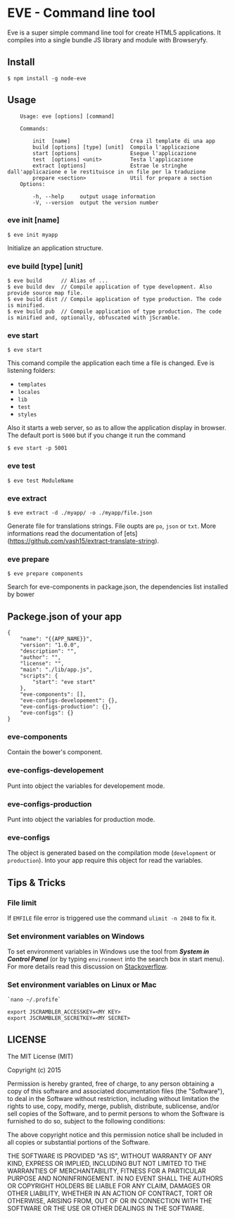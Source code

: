 # EVE - Command line tool

Eve is a super simple command line tool for create HTML5 applications. It compiles into a single bundle JS library and module with Browseryfy.

## Install

```
$ npm install -g node-eve
```

## Usage

```
	Usage: eve [options] [command]

	Commands:

		init  [name]                   Crea il template di una app
		build [options] [type] [unit]  Compila l'applicazione
		start [options]                Esegue l'applicazione
		test  [options] <unit>         Testa l'applicazione
		extract [options]              Estrae le stringhe dall'applicazione e le restituisce in un file per la traduzione
		prepare <section>              Util for prepare a section
	Options:

		-h, --help     output usage information
		-V, --version  output the version number
```


### eve init [name]

```
$ eve init myapp
```

Initialize an application structure.


### eve build [type] [unit]

```
$ eve build      // Alias of ...
$ eve build dev  // Compile application of type development. Also provide source map file.
$ eve build dist // Compile application of type production. The code is minified.
$ eve build pub  // Compile application of type production. The code is minified and, optionally, obfuscated with jScramble.
```

### eve start

```
$ eve start
```

This comand compile the application each time a file is changed. Eve is listening folders:

- `templates`
- `locales`
- `lib`
- `test`
- `styles`

Also it starts a web server, so as to allow the application display in browser. The default port is `5000` but if you change it run the command

```
$ eve start -p 5001
```


### eve test

```
$ eve test ModuleName
```

### eve extract

```
$ eve extract -d ./myapp/ -o ./myapp/file.json
```

Generate file for translations strings. File oupts are `po`, `json` or `txt`. More informations read the documentation of [ets] (https://github.com/vash15/extract-translate-string).


### eve prepare <section>

```
$ eve prepare components
```
Search for eve-components in package.json, the dependencies list installed by bower


## Packege.json of your app

```
{
	"name": "{{APP_NAME}}",
	"version": "1.0.0",
	"description": "",
	"author": "",
	"license": "",
	"main": "./lib/app.js",
	"scripts": {
		"start": "eve start"
	},
	"eve-components": [],
	"eve-configs-developement": {},
	"eve-configs-production": {},
	"eve-configs": {}
}
```

### eve-components

Contain the bower's component.

### eve-configs-developement

Punt into object the variables for developement mode.

### eve-configs-production

Punt into object the variables for production mode.

### eve-configs

The object is generated based on the compilation mode (`development` or `production`). Into your app require this object for read the variables.


## Tips & Tricks

### File limit

If `EMFILE` file error is triggered use the command `ulimit -n 2048` to fix it.

### Set environment variables on Windows

To set environment variables in Windows use the tool from ***System in Control Panel*** (or by typing `environment` into the search box in start menu). For more details read this discussion on [Stackoverflow](http://stackoverflow.com/a/9250168).

### Set environment variables on Linux or Mac


```
`nano ~/.profife`

export JSCRAMBLER_ACCESSKEY=<MY KEY>
export JSCRAMBLER_SECRETKEY=<MY SECRET>
```



## LICENSE

The MIT License (MIT)
 
Copyright (c) 2015
 
Permission is hereby granted, free of charge, to any person obtaining a copy
of this software and associated documentation files (the "Software"), to deal
in the Software without restriction, including without limitation the rights
to use, copy, modify, merge, publish, distribute, sublicense, and/or sell
copies of the Software, and to permit persons to whom the Software is
furnished to do so, subject to the following conditions:
 
The above copyright notice and this permission notice shall be included in
all copies or substantial portions of the Software.
 
THE SOFTWARE IS PROVIDED "AS IS", WITHOUT WARRANTY OF ANY KIND, EXPRESS OR
IMPLIED, INCLUDING BUT NOT LIMITED TO THE WARRANTIES OF MERCHANTABILITY,
FITNESS FOR A PARTICULAR PURPOSE AND NONINFRINGEMENT. IN NO EVENT SHALL THE
AUTHORS OR COPYRIGHT HOLDERS BE LIABLE FOR ANY CLAIM, DAMAGES OR OTHER
LIABILITY, WHETHER IN AN ACTION OF CONTRACT, TORT OR OTHERWISE, ARISING FROM,
OUT OF OR IN CONNECTION WITH THE SOFTWARE OR THE USE OR OTHER DEALINGS IN
THE SOFTWARE.
